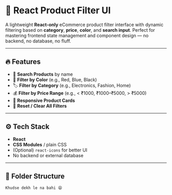 # 🛒 React Product Filter UI

A lightweight **React-only** eCommerce product filter interface with dynamic filtering based on **category**, **price**, **color**, and **search input**. Perfect for mastering frontend state management and component design — no backend, no database, no fluff.

---

## 🔥 Features

- 🔎 **Search Products** by name
- 🎨 **Filter by Color** (e.g., Red, Blue, Black)
- 🏷️ **Filter by Category** (e.g., Electronics, Fashion, Home)
- 💰 **Filter by Price Range** (e.g., < ₹1000, ₹1000–₹5000, > ₹5000)
- 🧱 **Responsive Product Cards**
- 🧼 **Reset / Clear All Filters**

---

## ⚙️ Tech Stack

- **React**
- **CSS Modules** / plain CSS
- (Optional) `react-icons` for better UI
- No backend or external database

---

## 📁 Folder Structure

```bash
Khudse dekh le na bahi 😫
```